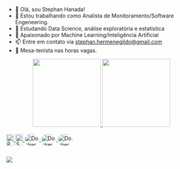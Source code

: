 - 👋 Olá, sou Stephan Hanada!
- 💼 Estou trabalhando como Analista de Monitoramento/Software Engeneering.
- 📖 Estudando Data Science, análise exploratória e estatística
- 💞️ Apaixonado por Machine Learning/Inteligência Artificial
- 📫 Entre em contato via stephan.hermenegildo@gmail.com
- 🏓 Mesa-tenista nas horas vagas.

<div align="center">
  <a href="https://github.com/stephan-hanada">
  <img height="180em" src="https://github-readme-stats.vercel.app/api?username=stephan-hanada&show_icons=true&theme=dark&include_all_commits=true&count_private=true"/>
  <img height="180em" src="https://github-readme-stats.vercel.app/api/top-langs/?username=stephan-hanada&layout=compact&langs_count=7&theme=dark"/>
</div>

<div style="display: inline_block"><br>
  <img align="center" alt="Python" height="30" width="20" src="https://cdn.jsdelivr.net/gh/devicons/devicon/icons/python/python-original-wordmark.svg">
  <img align="center" alt="SQL" height="30" width="20" src="https://cdn.jsdelivr.net/gh/devicons/devicon/icons/postgresql/postgresql-original-wordmark.svg">
  <img align="center" alt="Docker" height="30" width="40" style="border-radius:50px;" src="https://cdn.jsdelivr.net/gh/devicons/devicon/icons/docker/docker-original.svg">
  <img align="center" alt="Docker" height="30" width="40" style="border-radius:50px;" src="https://cdn.jsdelivr.net/gh/devicons/devicon/icons/jupyter/jupyter-original-wordmark.svg">
  <img align="center" alt="Docker" height="30" width="40" style="border-radius:50px;" src="https://cdn.jsdelivr.net/gh/devicons/devicon/icons/amazonwebservices/amazonwebservices-original.svg">
</div>
  
##
  
<div> 
  <a href="https://www.linkedin.com/in/stephan-hanada/" target="_blank"><img src="https://img.shields.io/badge/-LinkedIn-%230077B5?style=for-the-badge&logo=linkedin&logoColor=white" target="_blank"></a> 
</div>

<!---
stephan-hanada/stephan-hanada is a ✨ special ✨ repository because its `README.md` (this file) appears on your GitHub profile.
You can click the Preview link to take a look at your changes.
--->
